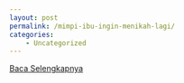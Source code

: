 ```yaml
---
layout: post
permalink: /mimpi-ibu-ingin-menikah-lagi/
categories:
    - Uncategorized
---
```


[Baca Selengkapnya](/04)